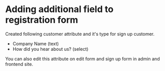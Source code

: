 # Adding additional field to registration form 
Created following customer attribute and it's type for sign up customer.
- Company Name (text)
- How did you hear about us? (select)

You can also edit this attribute on edit form and sign up form in admin and frontend site.
